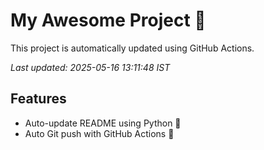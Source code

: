 # My Awesome Project 🚀

This project is automatically updated using GitHub Actions.

_Last updated: 2025-05-16 13:11:48 IST_

## Features
- Auto-update README using Python 🐍
- Auto Git push with GitHub Actions 🤖
